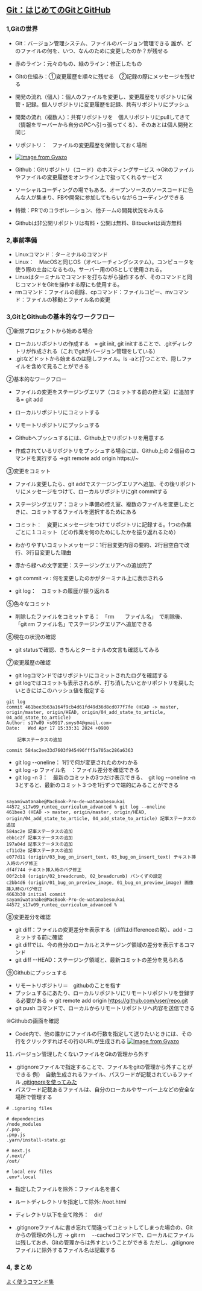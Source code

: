 ## [Git：はじめてのGitとGitHub](https://kakukakujp.udemy.com/course/intro_git/learn/lecture/6449704#overview)
### 1,Gitの世界
- Git：バージョン管理システム、ファイルのバージョン管理できる
誰が、どのファイルの何を、いつ、なんのために変更したのか？が残せる
- 赤のライン：元々のもの、緑のライン：修正したもの
- Gitの仕組み：①変更履歴を順々に残せる　②記録の際にメッセージを残せる

- 開発の流れ（個人）：個人のファイルを変更し、変更履歴をリポジトリに保管・記録。個人リポジトリに変更履歴を記録、共有リポジトリにプッシュ
- 開発の流れ（複数人）：共有リポジトリを　個人リポジトリにpullしてきて（情報をサーバーから自分のPCへ引っ張ってくる）、そのあとは個人開発と同じ
- リポジトリ：　ファイルの変更履歴を保管しておく場所
- [![Image from Gyazo](https://i.gyazo.com/4395c7422055af31bc032e48cc1d2f92.png)](https://gyazo.com/4395c7422055af31bc032e48cc1d2f92)

- Github：Gitリポジトリ（コード）のホスティングサービス
→Gitのファイルやファイルの変更履歴をオンライン上で扱ってくれるサービス
- ソーシャルコーディングの場でもある、オープンソースのソースコードに色んな人が集まり、FBや開発に参加してもらいながらコーディングできる
- 特徴：PRでのコラボレーション、他チームの開発状況をみえる
- Githubは非公開リポジトリは有料・公開は無料、Bitbucketは両方無料

### 2,事前準備
- Linuxコマンド：ターミナルのコマンド
- Linux：　MacOSと同じOS（オペレーチィングシステム）。コンピュータを使う際の土台になるもの。サーバー用のOSとして使用される。
- Linuxはターミナルでコマンドを打ちながら操作するが、そのコマンドと同じコマンドをGitを操作する際にも使用する。
- rmコマンド：ファイルの削除、cpコマンド：ファイルコピー、mvコマンド：ファイルの移動とファイル名の変更

### 3,GitとGithubの基本的なワークフロー
①新規プロジェクトから始める場合
- ローカルリポジトリの作成する　= git init, git initすることで、.gitディレクトリが作成される（これでgitがバージョン管理をしている）
- .gitなどドットから始まるのは隠しファイル。ls -aと打つことで、隠しファイルを含めて見ることができる

②基本的なワークフロー
- ファイルの変更をステージングエリア（コミットする前の控え室）に追加する= git add
- ローカルリポジトリにコミットする
- リモートリポジトリにプッシュする

- Githubへプッシュするには、Github上でリポジトリを用意する
- 作成されているリポジトリをプッシュする場合には、Github上の２個目のコマンドを実行する
→git remote add origin https://~

③変更をコミット
- ファイル変更したら、git addでステージングエリアへ追加、その後リポジトリにメッセージをつけて、ローカルリポジトリにgit commitする
- ステージングエリア：コミット準備の控え室、複数のファイルを変更したときに、コミットするファイルを選択するためにある
- コミット：　変更にメッセージをつけてリポジトリに記録する。1つの作業ごとに１コミット（どの作業を何のためにしたかを振り返れるため）

- わかりやすいコミットメッセージ：1行目変更内容の要約、2行目空白で改行、3行目変更した理由
- 赤から緑への文字変更：ステージングエリアへの追加完了
- git commit -v : 何を変更したのかがターミナル上に表示される
- git log：　コミットの履歴が振り返れる

⑤色々なコミット
- 削除したファイルをコミットする：　「rm　　ファイル名」　で削除後、　　「git rm ファイル名」でステージングエリアへ追加できる

⑥現在の状況の確認
- git statusで確認、きちんとターミナルの文言も確認してみる

⑦変更履歴の確認
- git logコマンドではリポジトリにコミットされたログを確認する
- git logではコミットも表示されるが、打ち消したいとかリポジトリを戻したいときにはこのハッシュ値を指定する
```
git log
commit 461bee3b63a164f9cb4d61fd49d36d8cd077f7fe (HEAD -> master, origin/master, origin/HEAD, origin/04_add_state_to_article, 04_add_state_to_article)
Author: s17w09 <s0917.smys04@gmail.com>
Date:   Wed Apr 17 15:33:31 2024 +0900

    記事ステータスの追加

commit 584ac2ee33d7603f945496fff5a705ac286a6363
```

- git log --oneline： 1行で何が変更されたのかわかる
- git log -p ファイル名　：ファイル差分を確認できる
- git log -n 3：　最新のコミットの3つだけ表示できる、　git log --oneline -n 3とすると、最新のコミット３つを1行ずつで端的にみることができる
```

sayamiwatanabe@MacBook-Pro-de-watanabesoukai 44572_s17w09_runteq_curriculum_advanced % git log --oneline
461bee3 (HEAD -> master, origin/master, origin/HEAD, origin/04_add_state_to_article, 04_add_state_to_article) 記事ステータスの追加
584ac2e 記事ステータスの追加
ebb1c2f 記事ステータスの追加
197a04d 記事ステータスの追加
cf11d2e 記事ステータスの追加
e077d11 (origin/03_bug_on_insert_text, 03_bug_on_insert_text) テキスト挿入時のバグ修正
df4f744 テキスト挿入時のバグ修正
00f2cb8 (origin/02_breadcrumb, 02_breadcrumb) パンくずの設定
c2bb4d6 (origin/01_bug_on_preview_image, 01_bug_on_preview_image) 画像挿入時のバグ修正
4663b30 initial commit
sayamiwatanabe@MacBook-Pro-de-watanabesoukai 44572_s17w09_runteq_curriculum_advanced %
```

⑧変更差分を確認
- git diff：ファイルの変更差分を表示する（diffはdifferenceの略）、add・コミットする前に確認
- git diffでは、今の自分のローカルとステージング領域の差分を表示するコマンド
- git diff --HEAD：ステージング領域と、最新コミットの差分を見られる

⑨Githubにプッシュする
- リモートリポジトリ＝　githubのことを指す
- プッシュするにあたり、ローカルリポジトリにリモートリポジトリを登録する必要がある
→ git remote add origin https://github.com/user/repo.git
- git push コマンドで、ローカルからリモートリポジトリへ内容を送信できる

⑩Githubの画面を確認
- Code内で、他の誰かにファイルの行数を指定して送りたいときには、その行をクリックすればその行のURLが生成される
[![Image from Gyazo](https://i.gyazo.com/a666db7f5489d00600a9d2022f6ae300.png)](https://gyazo.com/a666db7f5489d00600a9d2022f6ae300)

11. バージョン管理したくないファイルをGitの管理から外す
- .gitignoreファイルで指定することで、ファイルをgitの管理から外すことができる
例）　自動生成されるファイル、パスワードが記載されているファイル
[.gitignoreを使ってみた](https://qiita.com/kohki_takatama/items/7e122c9c99b95f2bdef8)
- パスワード記載あるファイルは、自分のローカルやサーバー上などの安全な場所で管理する
```
# .ignoring files

# dependencies
/node_modules
/.pnp
.pnp.js
.yarn/install-state.gz

# next.js
/.next/
/out/

# local env files
.env*.local
```

- 指定したファイルを除外：ファイル名を書く
- ルートディレクトリを指定して除外: /root.html
- ディレクトリ以下を全て除外：　dir/

- .gitignoreファイルに書き忘れて間違ってコミットしてしまった場合の、Gitからの管理の外し方
→ git rm　 --cachedコマンドで、ローカルにファイルは残しておき、Gitの管理からは外すということができる
ただし、.gitignoreファイルに除外するファイル名は記載する

### 4, まとめ
[よく使うコマンド集](file:///Users/sayamiwatanabe/Downloads/Git.pdf)
